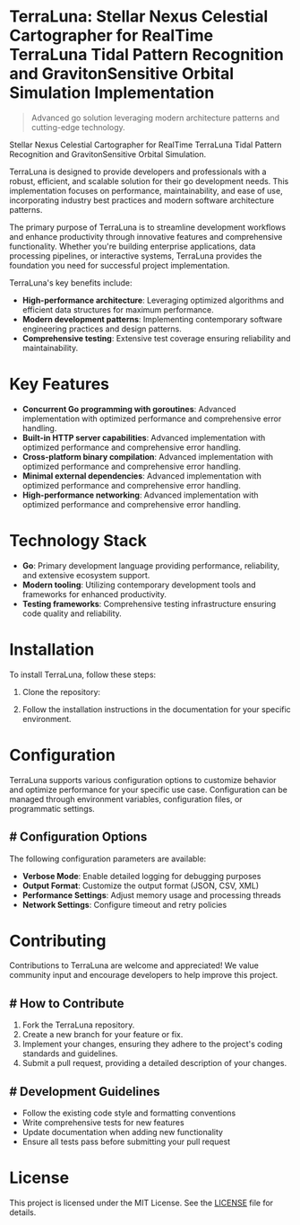 <!-- fallback_TerraLuna_20250803020122_56609 -->

# TerraLuna: Stellar Nexus Celestial Cartographer for RealTime TerraLuna Tidal Pattern Recognition and GravitonSensitive Orbital Simulation Implementation
> Advanced go solution leveraging modern architecture patterns and cutting-edge technology.

Stellar Nexus Celestial Cartographer for RealTime TerraLuna Tidal Pattern Recognition and GravitonSensitive Orbital Simulation.

TerraLuna is designed to provide developers and professionals with a robust, efficient, and scalable solution for their go development needs. This implementation focuses on performance, maintainability, and ease of use, incorporating industry best practices and modern software architecture patterns.

The primary purpose of TerraLuna is to streamline development workflows and enhance productivity through innovative features and comprehensive functionality. Whether you're building enterprise applications, data processing pipelines, or interactive systems, TerraLuna provides the foundation you need for successful project implementation.

TerraLuna's key benefits include:

* **High-performance architecture**: Leveraging optimized algorithms and efficient data structures for maximum performance.
* **Modern development patterns**: Implementing contemporary software engineering practices and design patterns.
* **Comprehensive testing**: Extensive test coverage ensuring reliability and maintainability.

# Key Features

* **Concurrent Go programming with goroutines**: Advanced implementation with optimized performance and comprehensive error handling.
* **Built-in HTTP server capabilities**: Advanced implementation with optimized performance and comprehensive error handling.
* **Cross-platform binary compilation**: Advanced implementation with optimized performance and comprehensive error handling.
* **Minimal external dependencies**: Advanced implementation with optimized performance and comprehensive error handling.
* **High-performance networking**: Advanced implementation with optimized performance and comprehensive error handling.

# Technology Stack

* **Go**: Primary development language providing performance, reliability, and extensive ecosystem support.
* **Modern tooling**: Utilizing contemporary development tools and frameworks for enhanced productivity.
* **Testing frameworks**: Comprehensive testing infrastructure ensuring code quality and reliability.

# Installation

To install TerraLuna, follow these steps:

1. Clone the repository:


2. Follow the installation instructions in the documentation for your specific environment.

# Configuration

TerraLuna supports various configuration options to customize behavior and optimize performance for your specific use case. Configuration can be managed through environment variables, configuration files, or programmatic settings.

## # Configuration Options

The following configuration parameters are available:

* **Verbose Mode**: Enable detailed logging for debugging purposes
* **Output Format**: Customize the output format (JSON, CSV, XML)
* **Performance Settings**: Adjust memory usage and processing threads
* **Network Settings**: Configure timeout and retry policies

# Contributing

Contributions to TerraLuna are welcome and appreciated! We value community input and encourage developers to help improve this project.

## # How to Contribute

1. Fork the TerraLuna repository.
2. Create a new branch for your feature or fix.
3. Implement your changes, ensuring they adhere to the project's coding standards and guidelines.
4. Submit a pull request, providing a detailed description of your changes.

## # Development Guidelines

* Follow the existing code style and formatting conventions
* Write comprehensive tests for new features
* Update documentation when adding new functionality
* Ensure all tests pass before submitting your pull request

# License

This project is licensed under the MIT License. See the [LICENSE](https://github.com/gary111868/TerraLuna/blob/main/LICENSE) file for details.
